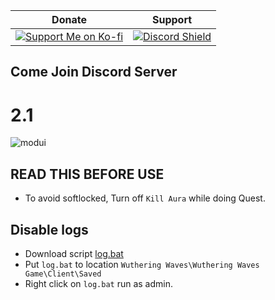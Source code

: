 | Donate | Support |
|-------|------|
| [![Support Me on Ko-fi](https://ko-fi.com/img/githubbutton_sm.svg)](https://ko-fi.com/alyamasha) | [![Discord Shield](https://discord.com/api/guilds/1330497624482123818/widget.png?style=shield)](https://discord.gg/blackshores) |

## Come Join Discord Server

# 2.1
![modui](https://github.com/user-attachments/assets/03edf240-d03b-4a54-9e25-c1582bbd4065)

## READ THIS BEFORE USE
- To avoid softlocked, Turn off `Kill Aura` while doing Quest.

## Disable logs
- Download script [log.bat](https://github.com/Alisa-Mikhailovna/Wuwa-Mod-pak/blob/main/log.bat)
- Put `log.bat` to location `Wuthering Waves\Wuthering Waves Game\Client\Saved`
- Right click on `log.bat` run as admin.

